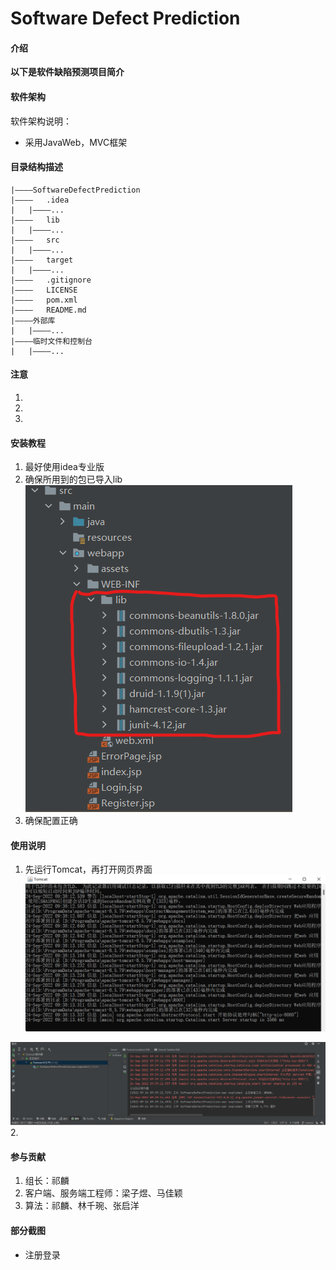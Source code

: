 # Software Defect Prediction

#### 介绍
**以下是软件缺陷预测项目简介**


#### 软件架构
软件架构说明：
- 采用JavaWeb，MVC框架


#### 目录结构描述
````
|————SoftwareDefectPrediction
|————   .idea
|   |————...
|————   lib
|   |————...
|————   src
|   |————...
|————   target
|   |————...
|————   .gitignore
|————   LICENSE
|————   pom.xml
|————   README.md
|————外部库
|   |————...
|————临时文件和控制台
|   |————...

````



#### 注意
1. 
2. 
3. 


#### 安装教程

1. 最好使用idea专业版
2. 确保所用到的包已导入lib
![img.png](img.png)
3. 确保配置正确


#### 使用说明

1. 先运行Tomcat，再打开网页界面
![img_1.png](img_1.png)  

![img_2.png](img_2.png)
2.  

#### 参与贡献

1.  组长：祁麟
2.  客户端、服务端工程师：梁子煜、马佳颖
3.  算法：祁麟、林千琬、张启洋

#### 部分截图
- 注册登录